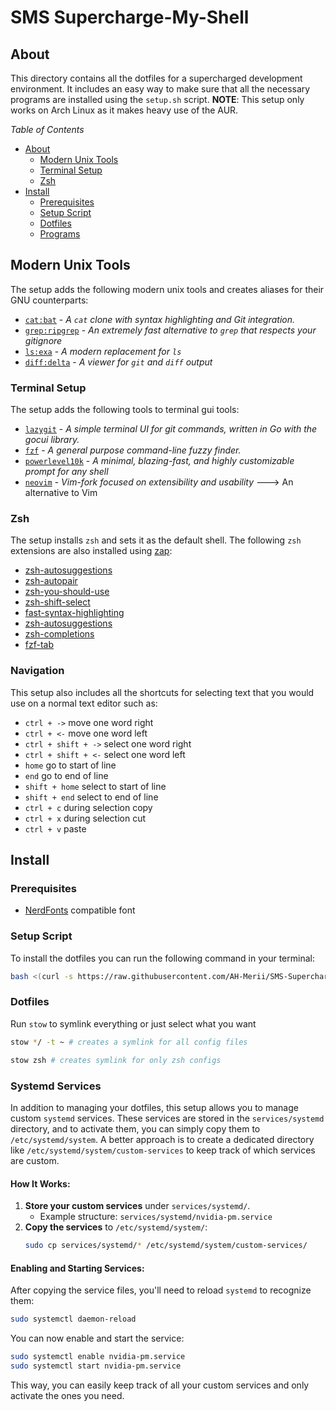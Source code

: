 # SMS Supercharge-My-Shell

## About

This directory contains all the dotfiles for a supercharged development environment. It includes an easy way to make sure that all the necessary programs are installed using the `setup.sh` script.
**NOTE**: This setup only works on Arch Linux as it makes heavy use of the AUR.

_Table of Contents_

- [About](#about)
  - [Modern Unix Tools](#modern-unix-tools)
  - [Terminal Setup](#terminal-setup)
  - [Zsh](#zsh)
- [Install](#install)
  - [Prerequisites](#prerequisites)
  - [Setup Script](#setup-script)
  - [Dotfiles](#dotfiles)
  - [Programs](#programs)

## Modern Unix Tools

The setup adds the following modern unix tools and creates aliases for their GNU counterparts:

- [`cat:bat`](https://github.com/sharkdp/bat) - _A `cat` clone with syntax highlighting and Git integration._
- [`grep:ripgrep`](https://github.com/BurntSushi/ripgrep) - _An extremely fast alternative to `grep` that respects your gitignore_
- [`ls:exa`](https://github.com/ogham/exa) - _A modern replacement for `ls`_
- [`diff:delta`](https://github.com/dandavison/delta) - _A viewer for `git` and `diff` output_

### Terminal Setup

The setup adds the following tools to terminal gui tools:

- [`lazygit`](https://github.com/jesseduffield/lazygit) - _A simple terminal UI for git commands, written in Go with the gocui library._
- [`fzf`](https://github.com/junegunn/fzf) - _A general purpose command-line fuzzy finder._
- [`powerlevel10k`](https://github.com/romkatv/powerlevel10k) - _A minimal, blazing-fast, and highly customizable prompt for any shell_
- [`neovim`](https://neovim.io/) - _Vim-fork focused on extensibility and usability_ ---> An alternative to Vim

### Zsh

The setup installs `zsh` and sets it as the default shell. The following `zsh` extensions are also installed using [zap](https://github.com/zap-zsh/zap):

- [zsh-autosuggestions](https://github.com/zsh-users/zsh-autosuggestions)
- [zsh-autopair](https://github.com/hlissner/zsh-autopair)
- [zsh-you-should-use](https://github.com/MichaelAquilina/zsh-you-should-use)
- [zsh-shift-select](https://github.com/jirutka/zsh-shift-select)
- [fast-syntax-highlighting](https://github.com/zdharma-continuum/fast-syntax-highlighting)
- [zsh-autosuggestions](https://github.com/zsh-users/zsh-autosuggestions)
- [zsh-completions](https://github.com/zsh-users/zsh-completions)
- [fzf-tab](https://github.com/Aloxaf/fzf-tab)

### Navigation

This setup also includes all the shortcuts for selecting text that you would use on a normal text editor such as:

- `ctrl + ->` move one word right
- `ctrl + <-` move one word left
- `ctrl + shift + ->` select one word right
- `ctrl + shift + <-` select one word left
- `home` go to start of line
- `end` go to end of line
- `shift + home` select to start of line
- `shift + end` select to end of line
- `ctrl + c` during selection copy
- `ctrl + x` during selection cut
- `ctrl + v` paste

## Install

### Prerequisites

- [NerdFonts](https://www.nerdfonts.com/font-downloads) compatible font

### Setup Script
To install the dotfiles you can run the following command in your terminal:
```bash
bash <(curl -s https://raw.githubusercontent.com/AH-Merii/SMS-Supercharge-My-Shell/refs/heads/main/install/install.sh)
```

### Dotfiles
Run `stow` to symlink everything or just select what you want

```bash
stow */ -t ~ # creates a symlink for all config files
```

```bash
stow zsh # creates symlink for only zsh configs
```

### Systemd Services

In addition to managing your dotfiles, this setup allows you to manage custom `systemd` services. These services are stored in the `services/systemd` directory, and to activate them, you can simply copy them to `/etc/systemd/system`. A better approach is to create a dedicated directory like `/etc/systemd/system/custom-services` to keep track of which services are custom.

#### How It Works:

1. **Store your custom services** under `services/systemd/`.
   - Example structure: `services/systemd/nvidia-pm.service`
2. **Copy the services** to `/etc/systemd/system/`:
   ```bash
   sudo cp services/systemd/* /etc/systemd/system/custom-services/
   ```

#### Enabling and Starting Services:

After copying the service files, you'll need to reload `systemd` to recognize them:

```bash
sudo systemctl daemon-reload
```

You can now enable and start the service:

```bash
sudo systemctl enable nvidia-pm.service
sudo systemctl start nvidia-pm.service
```

This way, you can easily keep track of all your custom services and only activate the ones you need.
